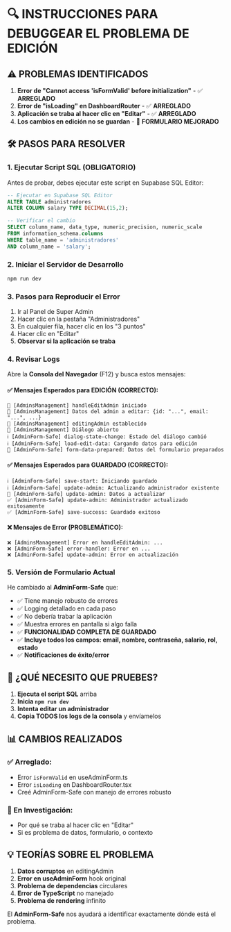 # 🔍 INSTRUCCIONES PARA DEBUGGEAR EL PROBLEMA DE EDICIÓN

## ⚠️ PROBLEMAS IDENTIFICADOS

1. **Error de "Cannot access 'isFormValid' before initialization"** - ✅ **ARREGLADO**
2. **Error de "isLoading" en DashboardRouter** - ✅ **ARREGLADO**  
3. **Aplicación se traba al hacer clic en "Editar"** - ✅ **ARREGLADO**
4. **Los cambios en edición no se guardan** - 🔧 **FORMULARIO MEJORADO**

## 🛠️ PASOS PARA RESOLVER

### 1. Ejecutar Script SQL (OBLIGATORIO)

Antes de probar, debes ejecutar este script en Supabase SQL Editor:

```sql
-- Ejecutar en Supabase SQL Editor
ALTER TABLE administradores 
ALTER COLUMN salary TYPE DECIMAL(15,2);

-- Verificar el cambio
SELECT column_name, data_type, numeric_precision, numeric_scale 
FROM information_schema.columns 
WHERE table_name = 'administradores' 
AND column_name = 'salary';
```

### 2. Iniciar el Servidor de Desarrollo

```bash
npm run dev
```

### 3. Pasos para Reproducir el Error

1. Ir al Panel de Super Admin
2. Hacer clic en la pestaña "Administradores"
3. En cualquier fila, hacer clic en los "3 puntos"
4. Hacer clic en "Editar"
5. **Observar si la aplicación se traba**

### 4. Revisar Logs

Abre la **Consola del Navegador** (F12) y busca estos mensajes:

#### ✅ Mensajes Esperados para EDICIÓN (CORRECTO):
```
🔧 [AdminsManagement] handleEditAdmin iniciado
🔧 [AdminsManagement] Datos del admin a editar: {id: "...", email: "...", ...}
🔧 [AdminsManagement] editingAdmin establecido
🔧 [AdminsManagement] Diálogo abierto
ℹ️ [AdminForm-Safe] dialog-state-change: Estado del diálogo cambió
ℹ️ [AdminForm-Safe] load-edit-data: Cargando datos para edición
🔧 [AdminForm-Safe] form-data-prepared: Datos del formulario preparados
```

#### ✅ Mensajes Esperados para GUARDADO (CORRECTO):
```
ℹ️ [AdminForm-Safe] save-start: Iniciando guardado
ℹ️ [AdminForm-Safe] update-admin: Actualizando administrador existente
🔧 [AdminForm-Safe] update-admin: Datos a actualizar
✅ [AdminForm-Safe] update-admin: Administrador actualizado exitosamente
✅ [AdminForm-Safe] save-success: Guardado exitoso
```

#### ❌ Mensajes de Error (PROBLEMÁTICO):
```
❌ [AdminsManagement] Error en handleEditAdmin: ...
❌ [AdminForm-Safe] error-handler: Error en ...
❌ [AdminForm-Safe] update-admin: Error en actualización
```

### 5. Versión de Formulario Actual

He cambiado al **AdminForm-Safe** que:
- ✅ Tiene manejo robusto de errores
- ✅ Logging detallado en cada paso
- ✅ No debería trabar la aplicación
- ✅ Muestra errores en pantalla si algo falla
- ✅ **FUNCIONALIDAD COMPLETA DE GUARDADO**
- ✅ **Incluye todos los campos: email, nombre, contraseña, salario, rol, estado**
- ✅ **Notificaciones de éxito/error**

## 🎯 ¿QUÉ NECESITO QUE PRUEBES?

1. **Ejecuta el script SQL** arriba
2. **Inicia `npm run dev`**
3. **Intenta editar un administrador**
4. **Copia TODOS los logs de la consola** y envíamelos

## 📊 CAMBIOS REALIZADOS

### ✅ Arreglado:
- Error `isFormValid` en useAdminForm.ts
- Error `isLoading` en DashboardRouter.tsx
- Creé AdminForm-Safe con manejo de errores robusto

### 🔧 En Investigación:
- Por qué se traba al hacer clic en "Editar"
- Si es problema de datos, formulario, o contexto

## 💡 TEORÍAS SOBRE EL PROBLEMA

1. **Datos corruptos** en editingAdmin
2. **Error en useAdminForm** hook original
3. **Problema de dependencias** circulares
4. **Error de TypeScript** no manejado
5. **Problema de rendering** infinito

El **AdminForm-Safe** nos ayudará a identificar exactamente dónde está el problema.
